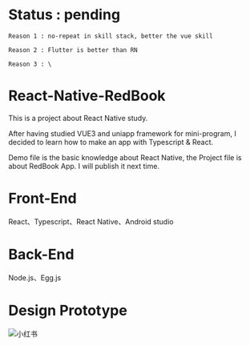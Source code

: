# Status : pending
    Reason 1 : no-repeat in skill stack, better the vue skill
  
    Reason 2 : Flutter is better than RN
  
    Reason 3 : \

# React-Native-RedBook
This is a project about React Native study.

After having studied VUE3 and uniapp framework for mini-program, I decided to learn how to make an app with Typescript & React.
<!-- ( We will learn react eventually ) -->

Demo file is the basic knowledge about React Native, the Project file is about RedBook App. I will publish it next time.

# Front-End
React、Typescript、React Native、Android studio

# Back-End
Node.js、Egg.js

# Design Prototype

![小红书](https://github.com/Kroo-S/React-Native-RedBook/assets/10970297/9864482a-98c8-40e1-be5d-16c7c3faa500)
